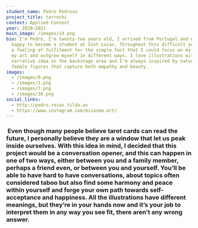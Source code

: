 ```yaml
---
student_name: Pedro Pedroso
project_title: tarrochi
context: Applied Context
year: 2020—2021
main_image: /images/14.png
bio: I'm Pedro, I'm twenty-two years old, I arrived from Portugal and was very
  happy to become a student at Sint Lucas. Throughout this difficult year I had
  a feeling of fulfilment for the simple fact that I could focus on my work and
  my art and outgrow myself in different ways. I love illustrations with a
  narrative idea in the backstage area and I'm always inspired by nature and
  female figures that capture both empathy and beauty.
images:
  - /images/0.png
  - /images/1.png
  - /images/7.png
  - /images/10.png
social_links:
  - http://pedro.roias.tilda.ws
  - https://www.instagram.com/miiasma.art/
---
```


   
 


###  Even though many people believe tarot cards can read the future, I personally believe they are a window that let us peak inside ourselves. With this idea in mind, I decided that this project would be a conversation opener, and this can happen in one of two ways, either between you and a family member, perhaps a friend even, or between you and yourself. You’ll be able to have hard to have conversations, about topics often considered taboo but also find some harmony and peace within yourself and forge your own path towards self-acceptance and happiness. All the illustrations have different meanings, but they’re in your hands now and it’s your job to interpret them in any way you see fit, there aren’t any wrong answer.